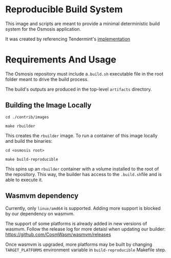 # Reproducible Build System

This image and scripts are meant to provide a minimal deterministic
build system for the Osmosis application.

It was created by referencing Tendermint's
[implementation](https://github.com/tendermint/images/blob/cf0d1a9f3731e30540bbfa36a36d13e4dcccf5eb/rbuilder/README.md)

# Requirements And Usage

The Osmosis repository must include a`.build.sh` executable file in the
root folder meant to drive the build process.

The build's outputs are produced in the top-level `artifacts` directory.

## Building the Image Locally

    cd ./contrib/images

    make rbuilder

This creates the `rbuilder` image. To run a container of this image
locally and build the binaries:

    cd <osmosis root>

    make build-reproducible

This spins up an `rbuilder` container with a volume installed to the
root of the repository. This way, the builder has access to the
`.build.sh`file and is able to execute it.

## Wasmvm dependency

Currently, only `linux/amd64` is supported. Adding more support is
blocked by our dependency on wasmvm.

The support of some platforms is already added in new versions of
wasmvm. Follow the release log for more detaisl when updating our
builder: <https://github.com/CosmWasm/wasmvm/releases>

Once wasmvm is upgraded, more platforms may be built by changing
`TARGET_PLATFORMS` environment variable in `build-reproducible` Makefile
step.
